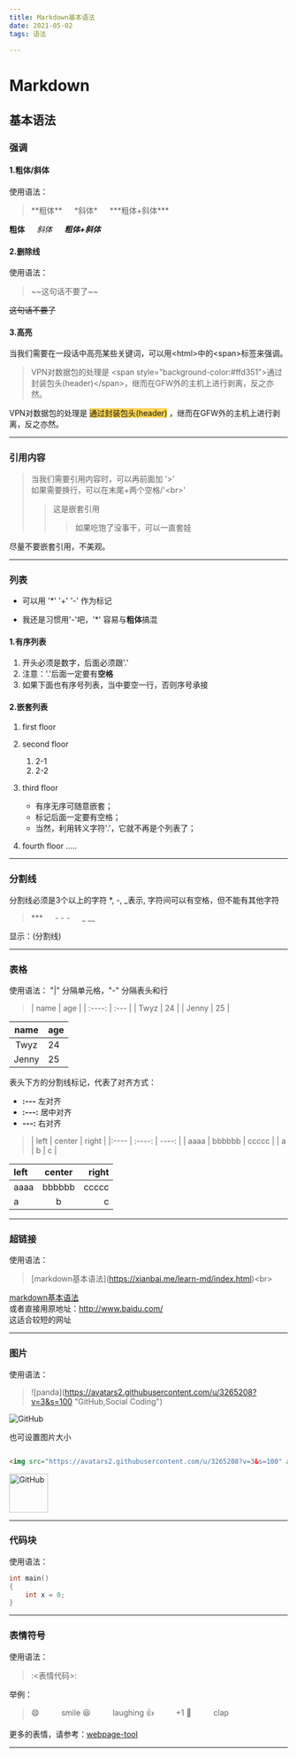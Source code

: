 ```yaml
---
title: Markdown基本语法
date: 2021-05-02
tags: 语法

---
```


 

# Markdown

## 基本语法

### 强调

#### 1.粗体/斜体<br>
使用语法：

> \*\*粗体\*\* &emsp; \*斜体\* &emsp; \*\*\*粗体+斜体\*\*\*

 **粗体** &emsp; *斜体* &emsp; ***粗体+斜体***

 #### 2.删除线<br>

使用语法：

> \~\~这句话不要了\~\~

~~这句话不要了~~


#### 3.高亮

当我们需要在一段话中高亮某些关键词，可以用\<html>中的\<span>标签来强调。
> VPN对数据包的处理是 \<span style="background-color:#ffd351"\>通过封装包头(header)\</span\>，继而在GFW外的主机上进行剥离，反之亦然。 

VPN对数据包的处理是 <span style="background-color:#ffd351">通过封装包头(header)</span> ，继而在GFW外的主机上进行剥离，反之亦然。

---

### 引用内容

> 当我们需要引用内容时，可以再前面加 '>'<br>
> 如果需要换行，可以在末尾+两个空格/'\<br\>'
>
> > 这是嵌套引用<br>
> >
> > > 如果吃饱了没事干，可以一直套娃<br>

尽量不要嵌套引用，不美观。

---

### 列表

- 可以用 '*' '+' '-' 作为标记

* 我还是习惯用'-'吧，'\*' 容易与**粗体**搞混

#### 1.有序列表

1. 开头必须是数字，后面必须跟'.'
2. 注意：'.'后面一定要有**空格**
3. 如果下面也有序号列表，当中要空一行，否则序号承接

#### 2.嵌套列表

1. first floor

2. second floor
	1. 2-1
	2. 2-2
3. third floor
	- 有序无序可随意嵌套；
	- 标记后面一定要有空格；
	- 当然，利用转义字符'\.'，它就不再是个列表了；
4. fourth floor
.....

---

### 分割线

分割线必须是3个以上的字符 \*, \-, \_表示, 字符间可以有空格，但不能有其他字符

> \*\*\* &emsp; \- \- \- &emsp; \_ \_\_

显示：(分割线)

---

### 表格
使用语法：
"|" 分隔单元格，"-" 分隔表头和行
> \| name \| age |
> \| :----:    \| :--- |
> \| Twyz  \| 24 |
> \| Jenny \| 25 |

| name | age |
| :----: | :--- |
| Twyz | 24 |
| Jenny | 25 |

表头下方的分割线标记，代表了对齐方式：

- **:---** 左对齐
- **:---:** 居中对齐
- **---:** 右对齐

> \| left \| center \| right \| 
> \|:---- \| :----: \| ----: \|
> \| aaaa \| bbbbbb \| ccccc \| 
> \| a  \|  b  \|  c  \|

| left | center | right |
| :--- | :----: | ----: |
| aaaa | bbbbbb | ccccc |
|  a |  b  |  c  |

---

### 超链接

使用语法：

> \[markdown基本语法](https://xianbai.me/learn-md/index.html)\<br>

[markdown基本语法](https://xianbai.me/learn-md/index.html)<br>
或者直接用原地址：<http://www.baidu.com/><br>
这适合较短的网址

---

### 图片

使用语法：

> \![panda]\(https://avatars2.githubusercontent.com/u/3265208?v=3&s=100 "GitHub,Social Coding")

![GitHub](https://avatars2.githubusercontent.com/u/3265208?v=3&s=100 "GitHub,Social Coding")

也可设置图片大小

``` html

<img src="https://avatars2.githubusercontent.com/u/3265208?v=3&s=100" alt="GitHub" title="GitHub,Social Coding" width="50" height="50" />

```
<img src="https://avatars2.githubusercontent.com/u/3265208?v=3&s=100" alt="GitHub" title="GitHub,Social Coding" width="70" height="70" />

---

### 代码块
使用语法：

```  c
int main()
{
	int x = 0;
}
```

---
### 表情符号

使用语法：

> :\<表情代码\>:

举例：
> :smile:  &emsp; &emsp; smile
> :laughing:  &emsp; &emsp; laughing
> :+1:  &emsp; &emsp; +1
> :clap:  &emsp; &emsp; clap

更多的表情，请参考：[webpage-tool](https://www.webfx.com/tools/emoji-cheat-sheet/)<br>



---

